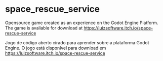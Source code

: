# space_rescue_service

Opensource game created as an experience on the Godot Engine Platform.
The game is avaliable for download at https://luizsoftware.itch.io/space-rescue-service

Jogo de código aberto cirado para aprender sobre a plataforma Godot Engine. 
O jogo está disponível para download em https://luizsoftware.itch.io/space-rescue-service


